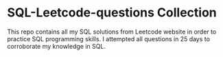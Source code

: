 # SQL-Leetcode-questions Collection

This repo contains all my SQL solutions from Leetcode website in order to practice SQL programming skills. I attempted all questions in 25 days to corroborate my knowledge in SQL.




